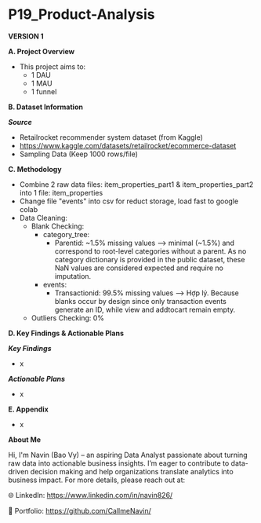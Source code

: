 # P19_Product-Analysis

**VERSION 1**

**A. Project Overview**

- This project aims to:
  + 1 DAU
  + 1 MAU
  + 1 funnel

**B. Dataset Information**

_**Source**_

- Retailrocket recommender system dataset (from Kaggle)
- https://www.kaggle.com/datasets/retailrocket/ecommerce-dataset
- Sampling Data (Keep 1000 rows/file)

**C. Methodology**

- Combine 2 raw data files: item_properties_part1 & item_properties_part2 into 1 file: item_properties
- Change file "events" into csv for reduct storage, load fast to google colab
- Data Cleaning:
  + Blank Checking:
    - category_tree:
      + Parentid: ~1.5% missing values --> minimal (~1.5%) and correspond to root-level categories without a parent. As no category dictionary is provided in the public dataset, these NaN values are considered expected and require no imputation.
    - events:
      + Transactionid: 99.5% missing values --> Hợp lý. Because blanks occur by design since only transaction events generate an ID, while view and addtocart remain empty.
  + Outliers Checking: 0%

**D. Key Findings & Actionable Plans**

_**Key Findings**_

- x

_**Actionable Plans**_

- x

**E. Appendix**

- x

**About Me**

Hi, I'm Navin (Bao Vy) – an aspiring Data Analyst passionate about turning raw data into actionable business insights. I’m eager to contribute to data-driven decision making and help organizations translate analytics into business impact. For more details, please reach out at:

🌐 LinkedIn: https://www.linkedin.com/in/navin826/

📂 Portfolio: https://github.com/CallmeNavin/
